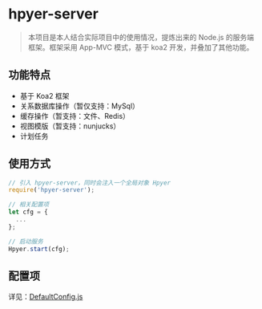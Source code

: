 
# hpyer-server

> 本项目是本人结合实际项目中的使用情况，提炼出来的 Node.js 的服务端框架。框架采用 App-MVC 模式，基于 koa2 开发，并叠加了其他功能。

## 功能特点

* 基于 Koa2 框架
* 关系数据库操作（暂仅支持：MySql）
* 缓存操作（暂支持：文件、Redis）
* 视图模版（暂支持：nunjucks）
* 计划任务

## 使用方式

```js
// 引入 hpyer-server，同时会注入一个全局对象 Hpyer
require('hpyer-server');

// 相关配置项
let cfg = {
  ...
};

// 启动服务
Hpyer.start(cfg);
```

## 配置项

详见：[DefaultConfig.js](DefaultConfig.js)
